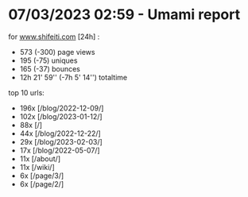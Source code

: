 # 07/03/2023 02:59 - Umami report
for www.shifeiti.com [24h] :

 - 573 (-300) page views
 - 195 (-75) uniques
 - 165 (-37) bounces
 - 12h 21' 59'' (-7h 5' 14'') totaltime


top 10 urls:
 - 196x [/blog/2022-12-09/]
 - 102x [/blog/2023-01-12/]
 - 88x [/]
 - 44x [/blog/2022-12-22/]
 - 29x [/blog/2023-02-03/]
 - 17x [/blog/2022-05-07/]
 - 11x [/about/]
 - 11x [/wiki/]
 - 6x [/page/3/]
 - 6x [/page/2/]


